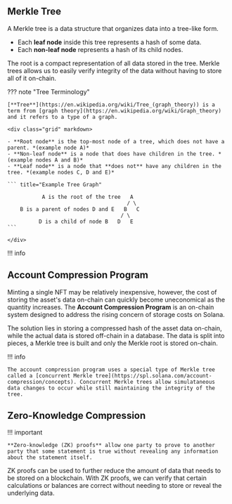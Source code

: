 ## Merkle Tree

A Merkle tree is a data structure that organizes data into a tree-like form.

- Each **leaf node** inside this tree represents a hash of some data.
- Each **non-leaf node** represents a hash of its child nodes.

The root is a compact representation of all data stored in the tree. Merkle trees allows us to easily verify integrity of the data without having to store all of it on-chain.

??? note "Tree Terminology"

    [**Tree**](https://en.wikipedia.org/wiki/Tree_(graph_theory)) is a term from [graph theory](https://en.wikipedia.org/wiki/Graph_theory) and it refers to a type of a graph.

    <div class="grid" markdown>

    - **Root node** is the top-most node of a tree, which does not have a parent. *(example node A)*
    - **Non-leaf node** is a node that does have children in the tree. *(example nodes A and B)*
    - **Leaf node** is a node that **does not** have any children in the tree. *(example nodes C, D and E)*

    ``` title="Example Tree Graph"

               A is the root of the tree   A
                                          / \
        B is a parent of nodes D and E   B   C
                                        / \
              D is a child of node B   D   E
    ```

    </div>

!!! info

## Account Compression Program

Minting a single NFT may be relatively inexpensive, however, the cost of storing the asset's data on-chain can quickly become uneconomical as the quantity increases. The **Account Compression Program** is an on-chain system designed to address the rising concern of storage costs on Solana.

The solution lies in storing a compressed hash of the asset data on-chain, while the actual data is stored off-chain in a database.  The data is split into pieces, a Merkle tree is built and only the Merkle root is stored on-chain.

!!! info

    The account compression program uses a special type of Merkle tree called a [concurrent Merkle tree](https://spl.solana.com/account-compression/concepts). Concurrent Merkle trees allow simulataneous data changes to occur while still maintaining the integrity of the tree.

## Zero-Knowledge Compression

!!! important

    **Zero-knowledge (ZK) proofs** allow one party to prove to another party that some statement is true without revealing any information about the statement itself.

ZK proofs can be used to further reduce the amount of data that needs to be stored on a blockchain. With ZK proofs, we can verify that certain calculations or balances are correct without needing to store or reveal the underlying data.
